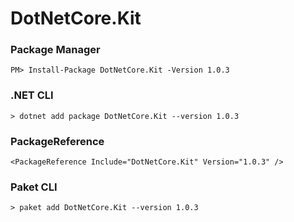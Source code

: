 # DotNetCore.Kit

### Package Manager
```PM> Install-Package DotNetCore.Kit -Version 1.0.3```

### .NET CLI
```> dotnet add package DotNetCore.Kit --version 1.0.3```

### PackageReference
```<PackageReference Include="DotNetCore.Kit" Version="1.0.3" />```

### Paket CLI
```> paket add DotNetCore.Kit --version 1.0.3```
